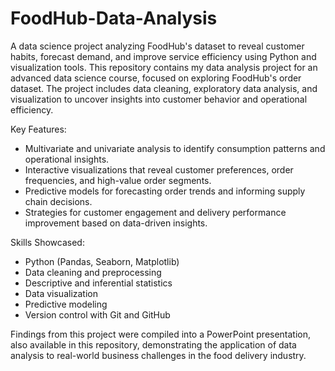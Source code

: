 # FoodHub-Data-Analysis
A data science project analyzing FoodHub's dataset to reveal customer habits, forecast demand, and improve service efficiency using Python and visualization tools.
This repository contains my data analysis project for an advanced data science course, focused on exploring FoodHub's order dataset. The project includes data cleaning, exploratory data analysis, and visualization to uncover insights into customer behavior and operational efficiency.

Key Features:
- Multivariate and univariate analysis to identify consumption patterns and operational insights.
- Interactive visualizations that reveal customer preferences, order frequencies, and high-value order segments.
- Predictive models for forecasting order trends and informing supply chain decisions.
- Strategies for customer engagement and delivery performance improvement based on data-driven insights.

Skills Showcased:
- Python (Pandas, Seaborn, Matplotlib)
- Data cleaning and preprocessing
- Descriptive and inferential statistics
- Data visualization
- Predictive modeling
- Version control with Git and GitHub

Findings from this project were compiled into a PowerPoint presentation, also available in this repository, demonstrating the application of data analysis to real-world business challenges in the food delivery industry.
